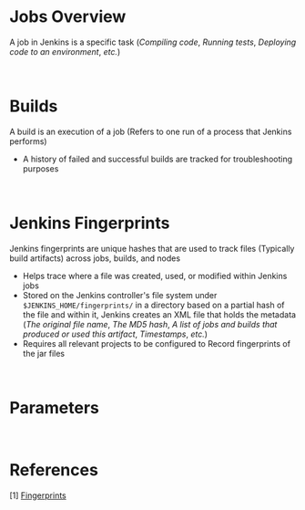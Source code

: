 # Jobs Overview

A job in Jenkins is a specific task (*Compiling code*, *Running tests*, *Deploying code to an environment*, *etc.*)

<br>

# Builds

A build is an execution of a job (Refers to one run of a process that Jenkins performs)

* A history of failed and successful builds are tracked for troubleshooting purposes

<br>

# Jenkins Fingerprints

Jenkins fingerprints are unique hashes that are used to track files (Typically build artifacts) across jobs, builds, and nodes

* Helps trace where a file was created, used, or modified within Jenkins jobs
* Stored on the Jenkins controller's file system under `$JENKINS_HOME/fingerprints/` in a directory based on a partial hash of the file and within it, Jenkins creates an XML file that holds the metadata (*The original file name*, *The MD5 hash*, *A list of jobs and builds that produced or used this artifact*, *Timestamps*, *etc.*)
* Requires all relevant projects to be configured to Record fingerprints of the jar files

<br>

# Parameters

<br>

# References

[1] [Fingerprints](https://www.jenkins.io/doc/book/using/fingerprints/#fingerprints) <br>